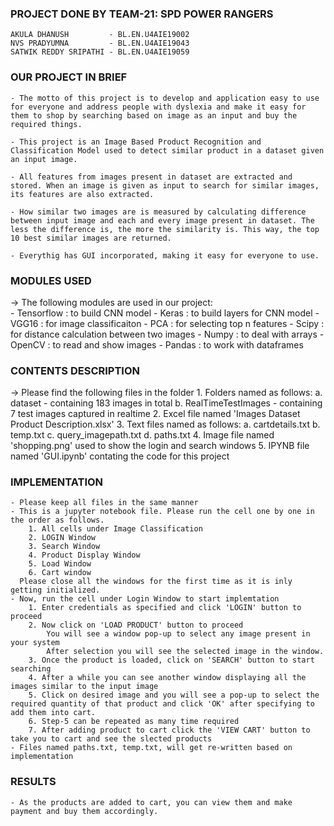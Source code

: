 ### PROJECT DONE BY TEAM-21: SPD POWER RANGERS
	AKULA DHANUSH         - BL.EN.U4AIE19002
	NVS PRADYUMNA         - BL.EN.U4AIE19043
	SATWIK REDDY SRIPATHI - BL.EN.U4AIE19059


### OUR PROJECT IN BRIEF
	- The motto of this project is to develop and application easy to use for everyone and address people with dyslexia and make it easy for them to shop by searching based on image as an input and buy the required things.

	- This project is an Image Based Product Recognition and Classification Model used to detect similar product in a dataset given an input image. 

	- All features from images present in dataset are extracted and stored. When an image is given as input to search for similar images, its features are also extracted.

	- How similar two images are is measured by calculating difference between input image and each and every image present in dataset. The less the difference is, the more the similarity is. This way, the top 10 best similar images are returned.

	- Everythig has GUI incorporated, making it easy for everyone to use.


### MODULES USED
-> The following modules are used in our project:	
	- Tensorflow : to build CNN model
	- Keras		 : to build layers for CNN model
	- VGG16		 : for image classificaiton
	- PCA		 : for selecting top n features
	- Scipy		 : for distance calculation between two images
	- Numpy		 : to deal with arrays
	- OpenCV	 : to read and show images
	- Pandas	 : to work with dataframes


### CONTENTS DESCRIPTION
-> Please find the following files in the folder
	1. Folders named as follows:
		a. dataset - containing 183 images in total
		b. RealTimeTestImages - containing 7 test images captured in realtime
	2. Excel file named 'Images Dataset Product Description.xlsx'
	3. Text files named as follows:
		a. cartdetails.txt
		b. temp.txt
		c. query_imagepath.txt
		d. paths.txt
	4. Image file named 'shopping.png' used to show the login and search windows
	5. IPYNB file named 'GUI.ipynb' contating the code for this project


### IMPLEMENTATION
	- Please keep all files in the same manner
	- This is a jupyter notebook file. Please run the cell one by one in the order as follows.
		1. All cells under Image Classification
		2. LOGIN Window
		3. Search Window
		4. Product Display Window
		5. Load Window
		6. Cart window
	  Please close all the windows for the first time as it is inly getting initialized.
  	- Now, run the cell under Login Window to start implemtation
  		1. Enter credentials as specified and click 'LOGIN' button to proceed
  		2. Now click on 'LOAD PRODUCT' button to proceed
  			You will see a window pop-up to select any image present in your system
  			After selection you will see the selected image in the window.
		3. Once the product is loaded, click on 'SEARCH' button to start searching
		4. After a while you can see another window displaying all the images similar to the input image
		5. Click on desired image and you will see a pop-up to select the required quantity of that product and click 'OK' after specifying to add them into cart.
		6. Step-5 can be repeated as many time required
		7. After adding product to cart click the 'VIEW CART' button to take you to cart and see the slected products	
	- Files named paths.txt, temp.txt, will get re-written based on implementation


### RESULTS
	- As the products are added to cart, you can view them and make payment and buy them accordingly.